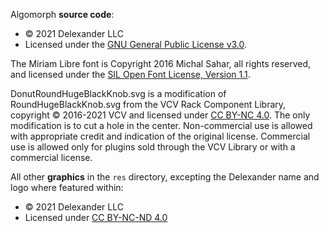 ﻿Algomorph **source code**:
* © 2021 Delexander LLC
* Licensed under the [GNU General Public License v3.0](LICENSE-GPLv3).

The Miriam Libre font is Copyright 2016 Michal Sahar, all rights reserved, and licensed under the [SIL Open Font License, Version 1.1](LICENSE-OFL).

DonutRoundHugeBlackKnob.svg is a modification of RoundHugeBlackKnob.svg from the VCV Rack Component Library, copyright © 2016-2021 VCV and licensed under [CC BY-NC 4.0](https://creativecommons.org/licenses/by-nc/4.0/). The only modification is to cut a hole in the center. Non-commercial use is allowed with appropriate credit and indication of the original license. Commercial use is allowed only for plugins sold through the VCV Library or with a commercial license.

All other **graphics** in the `res` directory, excepting the Delexander name and logo where featured within:
* © 2021 Delexander LLC
* Licensed under [CC BY-NC-ND 4.0](https://creativecommons.org/licenses/by-nc-nd/4.0/)
